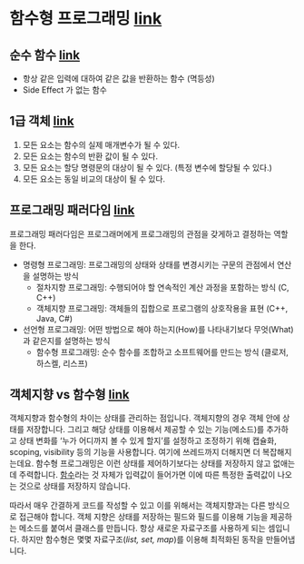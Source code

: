 # 함수형 프로그래밍 [link](https://medium.com/@lazysoul/함수형-프로그래밍이란-d881230f2a5e)

## 순수 함수 [link](https://jeong-pro.tistory.com/23 )

- 항상 같은 입력에 대하여 같은 값을 반환하는 함수 (멱등성)
- Side Effect 가 없는 함수



## 1급 객체 [link]( [https://medium.com/@lazysoul/functional-programming-%EC%97%90%EC%84%9C-1%EA%B8%89-%EA%B0%9D%EC%B2%B4%EB%9E%80-ba1aeb048059](https://medium.com/@lazysoul/functional-programming-에서-1급-객체란-ba1aeb048059) )

1. 모든 요소는 함수의 실제 매개변수가 될 수 있다.
2. 모든 요소는 함수의 반환 값이 될 수 있다.
3. 모든 요소는 할당 명령문의 대상이 될 수 있다. (특정 변수에 할당될 수 있다.)
4. 모든 요소는 동일 비교의 대상이 될 수 있다.



## 프로그래밍 패러다임 [link](https://velog.io/@kyusung/함수형-프로그래밍-요약)

프로그래밍 패러다임은 프로그래머에게 프로그래밍의 관점을 갖게하고 결정하는 역할을 한다.

- 명령형 프로그래밍: 프로그래밍의 상태와 상태를 변경시키는 구문의 관점에서 연산을 설명하는 방식
  - 절차지향 프로그래밍: 수행되어야 할 연속적인 계산 과정을 포함하는 방식 (C, C++)
  - 객체지향 프로그래밍: 객체들의 집합으로 프로그램의 상호작용을 표현 (C++, Java, C#)
- 선언형 프로그래밍: 어떤 방법으로 해야 하는지(How)를 나타내기보다 무엇(What)과 같은지를 설명하는 방식
  - 함수형 프로그래밍: 순수 함수를 조합하고 소프트웨어를 만드는 방식 (클로저, 하스켈, 리스프)

  

## 객체지향 vs 함수형 [link](https://futurecreator.github.io/2018/10/05/why-functional-programming/)

객체지향과 함수형의 차이는 상태를 관리하는 점입니다. 객체지향의 경우 객체 안에 상태를 저장합니다. 그리고 해당 상태를 이용해서 제공할 수 있는 기능(메소드)를 추가하고 상태 변화를 ‘누가 어디까지 볼 수 있게 할지’를 설정하고 조정하기 위해 캡슐화, scoping, visibility 등의 기능을 사용합니다. 여기에 쓰레드까지 더해지면 더 복잡해지는데요. 함수형 프로그래밍은 이런 상태를 제어하기보다는 상태를 저장하지 않고 없애는데 주력합니다. [함수](https://en.wikipedia.org/wiki/Function_(mathematics))라는 것 자체가 입력값이 들어가면 이에 따른 특정한 출력값이 나오는 것으로 상태를 저장하지 않습니다.

따라서 매우 간결하게 코드를 작성할 수 있고 이를 위해서는 객체지향과는 다른 방식으로 접근해야 합니다. 객체 지향은 상태를 저장하는 필드와 필드를 이용해 기능을 제공하는 메소드를 붙여서 클래스를 만듭니다. 항상 새로운 자료구조를 사용하게 되는 셈입니다. 하지만 함수형은 몇몇 자료구조(*list, set, map*)를 이용해 최적화된 동작을 만들어냅니다.